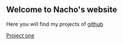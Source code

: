 ## Welcome to Nacho's website

Here you will find my projects of [github](https://github.com/nachokleinman)

[Project one](/Projects/test1.md)
